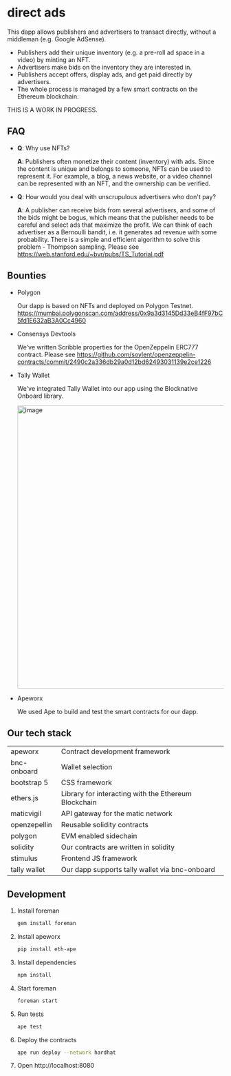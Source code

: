 # direct ads

This dapp allows publishers and advertisers to transact directly, without a
middleman (e.g. Google AdSense).

- Publishers add their unique inventory (e.g. a pre-roll ad space in a video)
  by minting an NFT.
- Advertisers make bids on the inventory they are interested in.
- Publishers accept offers, display ads, and get paid directly by advertisers.
- The whole process is managed by a few smart contracts on the Ethereum
  blockchain.

THIS IS A WORK IN PROGRESS.

## FAQ

- **Q**: Why use NFTs?

  **A**: Publishers often monetize their content (inventory) with ads. Since the
  content is unique and belongs to someone, NFTs can be used to represent it.
  For example, a blog, a news website, or a video channel can be represented
  with an NFT, and the ownership can be verified.

- **Q**: How would you deal with unscrupulous advertisers who don't pay?

  **A**: A publisher can receive bids from several advertisers, and some of the
  bids might be bogus, which means that the publisher needs to be careful and
  select ads that maximize the profit. We can think of each advertiser as a
  Bernoulli bandit, i.e. it generates ad revenue with some probability. There is
  a simple and efficient algorithm to solve this problem - Thompson sampling.
  Please see https://web.stanford.edu/~bvr/pubs/TS_Tutorial.pdf

## Bounties

* Polygon

  Our dapp is based on NFTs and deployed on Polygon Testnet.
  https://mumbai.polygonscan.com/address/0x9a3d3145Dd33eB4fF97bC5fd1E632aB3A0Cc4960

* Consensys Devtools

  We've written Scribble properties for the OpenZeppelin ERC777 contract. Please
  see https://github.com/soylent/openzeppelin-contracts/commit/2490c2a336db29a0d12bd62493031139e2ce1226

* Tally Wallet

  We've integrated Tally Wallet into our app using the Blocknative Onboard
  library.
  
  <img width="657" alt="image" src="https://user-images.githubusercontent.com/1593860/154835421-31c26b62-12cd-44f6-9b73-9077aa44e32b.png">


* Apeworx

  We used Ape to build and test the smart contracts for our dapp.

## Our tech stack

|              |                                                      |
| ------------ | ---------------------------------------------------- |
| apeworx      | Contract development framework                       |
| bnc-onboard  | Wallet selection                                     |
| bootstrap 5  | CSS framework                                        |
| ethers.js    | Library for interacting with the Ethereum Blockchain |
| maticvigil   | API gateway for the matic network                    |
| openzepellin | Reusable solidity contracts                          |
| polygon      | EVM enabled sidechain                                |
| solidity     | Our contracts are written in solidity                |
| stimulus     | Frontend JS framework                                |
| tally wallet | Our dapp supports tally wallet via bnc-onboard       |

## Development

1. Install foreman
   ```sh
   gem install foreman
   ```
1. Install apeworx
   ```sh
   pip install eth-ape
   ```
1. Install dependencies
   ```sh
   npm install
   ```
1. Start foreman
   ```sh
   foreman start
   ```
1. Run tests
   ```sh
   ape test
   ```
1. Deploy the contracts
   ```sh
   ape run deploy --network hardhat
   ```
1. Open http://localhost:8080
